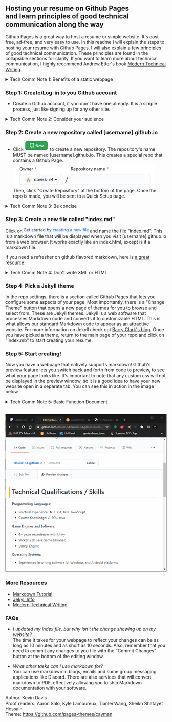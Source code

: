 ## Hosting your resume on Github Pages <br/> and learn principles of good technical communication along the way

Github Pages is a great way to host a resume or simple website. It's cost-free, ad-free, and very easy to use. In this readme I will explain the steps to hosting your resume with Github Pages. I will also explain a few principles of good technical communication.  These principles are found in the collapsible sections for clarity. If you want to learn more about technical communication, I highly recommend Andrew Etter's book [Modern Technical Writing](https://www.amazon.ca/Modern-Technical-Writing-Introduction-Documentation-ebook/dp/B01A2QL9SS).

<details>
  <summary>Tech Comm Note 1: Benefits of a static webpage</summary>
  
*Andrew Etter is a big advocate for storing technical documents (like resumes) on static websites. This allows the document to be easily updated and prevents readers from ever seeing an out-dated version of the document. For example, if you have a new job to add to your resume, just update the webpage. Every job you have applied to will automatically have access to you up-to-date resume.*
</details>

### Step 1: Create/Log-in to you Github account
- Create a Github account, if you don't have one already. It is a simple process, just like signing up for any other site.

<details>
  <summary>Tech Comm Note 2: Consider your audience</summary>
  
 *As you think about the document you are about to write, consider the audience. This is the most important step, as it will define what you can assume the reader will already know. This is very relevent to a resume. If you are applying for a comp sci job, you can assume the hiring manager will know technical lingo, allowing you omit basic explanations and keep your resume concise.*
</details>

### Step 2: Create a new repository called [username].github.io
- Click !["New"](images/new.png) to create a new repository.
The repository's name MUST be named [username].github.io.
This creates a special repo that contains a Github Page.<br/>
![""](images/repoName.gif)<br/>
Then, click "Create Repository" at the bottom of the page.
Once the repo is made, you will be sent to a Quick Setup page. 

<details>
  <summary>Tech Comm Note 3: Be concise</summary>
  
 *Reading technical writing is a chore. And as such, people tend to skim the text, spending as little time with it as possible. For this reason, it is important to be clear, to-the-point and prevent including superfluous information. Use tables, headings, and list to construct an easy-to-read document. If possible, your headings should give the reader all they need to know to continue on to the next step.*
</details>


### Step 3: Create a new file called "index.md"
Click on !["Creating a new file"](images/creatingANewFile.png) and name the file "index.md". This is a markdown file that will be displayed when you visit [username].github.io from a web browser. It works exactly like an index.html, except is it a markdown file.

If you need a refresher on github flavored markdown, here is [a great resource](https://github.com/adam-p/markdown-here/wiki/Markdown-Cheatsheet).

<details>
  <summary>Tech Comm Note 4: Don't write XML or HTML</summary>
  
 *Use a simple markup language like Markdown to expedite the creation process. These tools were specifically create to allow us to avoid writing native XML or HTML. They allow us to focus more on the content and less on the technical act of creating a webpage.*
</details>

### Step 4: Pick a Jekyll theme
In the repo settings, there is a section called Github Pages that lets you configure some aspects of your page. Most importantly, there is a "Change Theme" button that opens a new page of themes for you to browse and select from. These are Jekyll themes. Jekyll is a web software that processes Markdown code and converts it to customizable HTML.  This is what allows our standard Markdown code to appear as an attractive website.  For more information on Jekyll check out [Barry Clark's blog](https://www.smashingmagazine.com/2014/08/build-blog-jekyll-github-pages/). Once you have picked a theme, return to the main page of your repo and click on "index.mb" to start creating your resume.

### Step 5: Start creating!
Now you have a webpage that natively supports markdown! Github's preview feature lets you switch back and forth from code to preview, to see what your page looks like. It's important to note that any custom css will not be displayed in the preview window, so it is a good idea to have your new website open in a separate tab. You can see this in action in the image below.

<details>
  <summary>Tech Comm Note 5: Basic Function Document</summary>
  
 *The idea of a Basic Functional Document (BFD) is one that explains just enough to get the job done. A BFD will answer the following questions:*

- What is the product?
- Why would anyone want it?
- Does it have dependencies?
- Where can I get it?
- How do I install it?
- How do I complete a simple task?
</details>

<br/>

![](images/demo.gif)

### More Resources
- [Markdown Tutorial](https://github.com/adam-p/markdown-here/wiki/Markdown-Cheatsheet)
- [Jekyll Info](https://www.smashingmagazine.com/2014/08/build-blog-jekyll-github-pages/)
- [Modern Technical Writing](https://www.amazon.ca/Modern-Technical-Writing-Introduction-Documentation-ebook/dp/B01A2QL9SS)

### FAQs

- *I updated my index file, but why isn't the change showing up on my website?*<br/>
The time it takes for your webpage to reflect your changes can be as long as 10 minutes and as short as 10 seconds. Also, remember that you need to commit any changes to you file with the "Commit Changes" button at the bottom of the editing window.

- *What other tasks can I use markdown for?*<br/>
You can use markdown in blogs, emails and some group messaging applications like Discord. There are also services that will convert markdown to PDF, effectively allowing you to ship Markdown documentation with your software.

Author: Kevin Davis<br/>
Proof readers: Aaron Salo, Kyle Lamoureux, Tianlei Wang, Sheikh Shafayet Hossain<br/>
Theme: https://github.com/pages-themes/cayman

